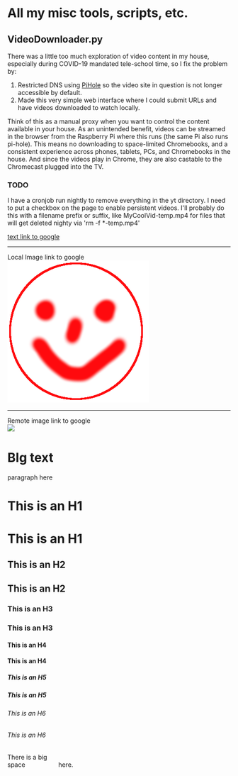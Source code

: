 # All my misc tools, scripts, etc.
## VideoDownloader.py
There was a little too much exploration of video content in my house, especially during COVID-19 mandated tele-school time, so I fix the problem by:
1. Restricted DNS using [PiHole](https://pi-hole.net/) so the video site in question is not longer accessible by default.
1. Made this very simple web interface where I could submit URLs and have videos downloaded to watch locally.  

Think of this as a manual proxy when you want to control the content available in your house.  As an unintended benefit, videos can be streamed in the browser from the Raspberry Pi where this runs (the same Pi also runs pi-hole).  This means no downloading to space-limited Chromebooks, and a consistent experience across phones, tablets, PCs, and Chromebooks in the house.  And since the videos play in Chrome, they are also castable to the Chromecast plugged into the TV.

### TODO
I have a cronjob run nightly to remove everything in the yt directory.  I need to put a checkbox on the page to enable persistent videos.  I'll probably do this with a filename prefix or suffix, like MyCoolVid-temp.mp4 for files that will get deleted nighty via 'rm -f *-temp.mp4'

<a href="https://www.google.com">text link to google</a>
<hr>
Local Image link to google<br>
<a href="https://www.google.com"><img src="smile.png"></a>
<hr>
Remote image link to google<br>
<a href="https://www.google.com"><img src="https://sites.psu.edu/siowfa16/files/2016/10/YeDYzSR-10apkm4-300x295.png"></a>

<h1>BIg text</h1>
<p>paragraph here</p>

# This is an H1
<h1> This is an H1 </h1>

## This is an H2
<h2> This is an H2</h2>

### This is an H3
<h3>This is an H3</h3>

#### This is an H4
<h4>This is an H4</h4>

##### This is an H5
<h5>This is an H5</h5>

###### This is an H6
<h6>This is an H6</h6>

There is   a     big   <br>     space &nbsp; &nbsp; &nbsp; &nbsp; &nbsp; &nbsp; &nbsp; &nbsp; &nbsp;       here.
